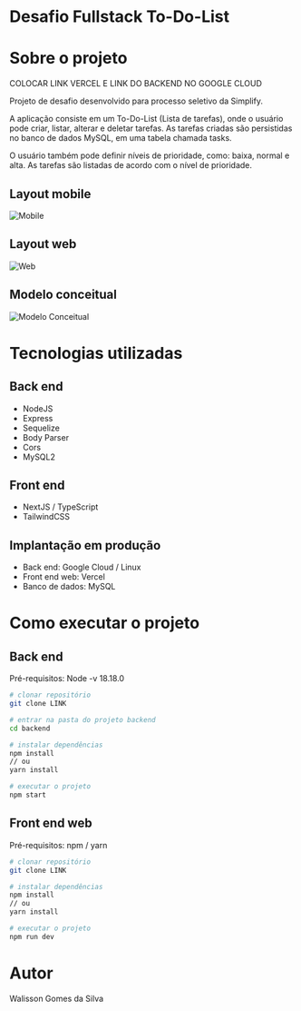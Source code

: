# Desafio Fullstack To-Do-List

# Sobre o projeto

COLOCAR LINK VERCEL E LINK DO BACKEND NO GOOGLE CLOUD

Projeto de desafio desenvolvido para processo seletivo da Simplify.

A aplicação consiste em um To-Do-List (Lista de tarefas), onde o usuário pode criar, listar, alterar e deletar tarefas. As tarefas criadas são persistidas no banco de dados MySQL, em uma tabela chamada tasks.

O usuário também pode definir níveis de prioridade, como: baixa, normal e alta. As tarefas são listadas de acordo com o nível de prioridade.


## Layout mobile
![Mobile]()

## Layout web
![Web]()

## Modelo conceitual
![Modelo Conceitual]()

# Tecnologias utilizadas
## Back end
- NodeJS
- Express
- Sequelize
- Body Parser
- Cors
- MySQL2
## Front end
- NextJS / TypeScript
- TailwindCSS
## Implantação em produção
- Back end: Google Cloud / Linux
- Front end web: Vercel
- Banco de dados: MySQL

# Como executar o projeto

## Back end
Pré-requisitos: Node -v 18.18.0

```bash
# clonar repositório
git clone LINK

# entrar na pasta do projeto backend
cd backend

# instalar dependências
npm install
// ou
yarn install

# executar o projeto
npm start
```

## Front end web
Pré-requisitos: npm / yarn

```bash
# clonar repositório
git clone LINK

# instalar dependências
npm install
// ou
yarn install

# executar o projeto
npm run dev
```

# Autor

Walisson Gomes da Silva

